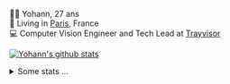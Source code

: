 <p>
  👨🏻 <bold>Yohann</bold>, 27 ans<br/>
  💼 Living in <a href="https://www.google.com/maps?q=paris">Paris</a>, France<br/>
  💻 Computer Vision Engineer and Tech Lead at <a href="https://trayvisor.com/">Trayvisor</a><br/>
</p>

<a href="https://github.com/anuraghazra/github-readme-stats"><img align="center" src="https://github-readme-stats-go94hl40s-yohann84l.vercel.app//api?username=yohann84L&show_icons=true&include_all_commits=true" alt="Yohann's github stats" /> </a>


<details>
  <summary>Some stats ...</summary><br/>
  

<!--START_SECTION:waka-->
![Code Time](http://img.shields.io/badge/Code%20Time-712%20hrs%2011%20mins-blue)

![Profile Views](http://img.shields.io/badge/Profile%20Views-0-blue)

**🐱 My GitHub Data** 

> 📦 440.6 kB Used in GitHub's Storage 
 > 
> 🏆 525 Contributions in the Year 2023
 > 
> 🚫 Not Opted to Hire
 > 
> 📜 24 Public Repositories 
 > 
> 🔑 21 Private Repositories 
 > 
**I'm an Early 🐤** 

```text
🌞 Morning                10693 commits       ████████░░░░░░░░░░░░░░░░░   31.18 % 
🌆 Daytime                19483 commits       ██████████████░░░░░░░░░░░   56.80 % 
🌃 Evening                3966 commits        ███░░░░░░░░░░░░░░░░░░░░░░   11.56 % 
🌙 Night                  157 commits         ░░░░░░░░░░░░░░░░░░░░░░░░░   00.46 % 
```
📅 **I'm Most Productive on Wednesday** 

```text
Monday                   6399 commits        █████░░░░░░░░░░░░░░░░░░░░   18.66 % 
Tuesday                  6300 commits        █████░░░░░░░░░░░░░░░░░░░░   18.37 % 
Wednesday                7676 commits        ██████░░░░░░░░░░░░░░░░░░░   22.38 % 
Thursday                 7447 commits        █████░░░░░░░░░░░░░░░░░░░░   21.71 % 
Friday                   6053 commits        ████░░░░░░░░░░░░░░░░░░░░░   17.65 % 
Saturday                 146 commits         ░░░░░░░░░░░░░░░░░░░░░░░░░   00.43 % 
Sunday                   278 commits         ░░░░░░░░░░░░░░░░░░░░░░░░░   00.81 % 
```


📊 **This Week I Spent My Time On** 

```text
🕑︎ Time Zone: Europe/Paris

💬 Programming Languages: 
Python                   22 hrs 28 mins      ██████████████████████░░░   88.77 % 
Jupyter                  56 mins             █░░░░░░░░░░░░░░░░░░░░░░░░   03.75 % 
YAML                     49 mins             █░░░░░░░░░░░░░░░░░░░░░░░░   03.28 % 
Docker                   18 mins             ░░░░░░░░░░░░░░░░░░░░░░░░░   01.20 % 
requirements.txt         16 mins             ░░░░░░░░░░░░░░░░░░░░░░░░░   01.08 % 

🔥 Editors: 
PyCharm                  24 hrs 39 mins      ████████████████████████░   97.39 % 
VS Code                  39 mins             █░░░░░░░░░░░░░░░░░░░░░░░░   02.61 % 

💻 Operating System: 
Mac                      25 hrs 19 mins      █████████████████████████   100.00 % 
```

**I Mostly Code in Python** 

```text
Python                   20 repos            ████████████░░░░░░░░░░░░░   50.00 % 
Jupyter Notebook         4 repos             ██░░░░░░░░░░░░░░░░░░░░░░░   10.00 % 
HTML                     2 repos             █░░░░░░░░░░░░░░░░░░░░░░░░   05.00 % 
JavaScript               2 repos             █░░░░░░░░░░░░░░░░░░░░░░░░   05.00 % 
Shell                    1 repo              █░░░░░░░░░░░░░░░░░░░░░░░░   02.50 % 
```




 Last Updated on 29/07/2023 00:26:45 UTC
<!--END_SECTION:waka-->
